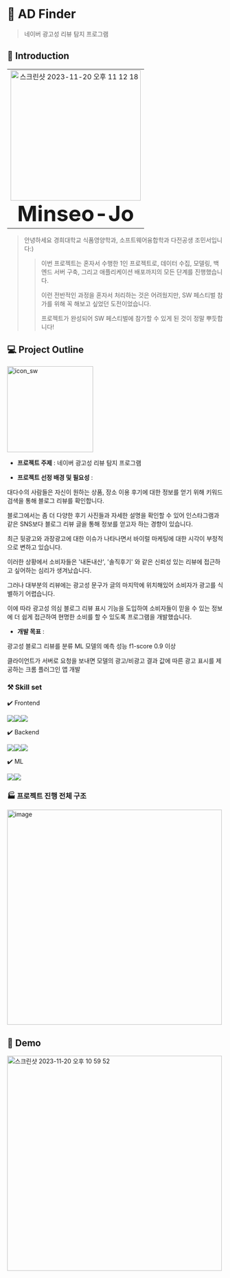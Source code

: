# 🔎 AD Finder
> 네이버 광고성 리뷰 탐지 프로그램

## 👋 Introduction
<table>
  <tbody>
    <tr>
      <td align="center"><img width="303" alt="스크린샷 2023-11-20 오후 11 12 18" src="https://github.com/Minseo-Jo/softwarecapstone/assets/87311912/c1ca5427-2c7b-47bd-b592-a04e63a25817">
<br /><sub style="font-size: 50px;"><b>Minseo-Jo</b></sub></a><br /></td>
    </tr>
  </tbody>
</table>

> 안녕하세요 경희대학교 식품영양학과, 소프트웨어융합학과 다전공생 조민서입니다:)
>> 이번 프로젝트는 혼자서 수행한 1인 프로젝트로, 데이터 수집, 모델링, 백엔드 서버 구축, 그리고 애플리케이션 배포까지의 모든 단계를 진행했습니다.
>> 
>> 이런 전반적인 과정을 혼자서 처리하는 것은 어려웠지만, SW 페스티벌 참가를 위해 꼭 해보고 싶었던 도전이었습니다.
>>
>> 프로젝트가 완성되어 SW 페스티벌에 참가할 수 있게 된 것이 정말 뿌듯합니다!


## 💻 Project Outline 

<img src="https://github.com/Minseo-Jo/AD_Finder/assets/87311912/e53d6f6c-a80a-4503-bcdb-c5038e76b76b" alt="icon_sw" width="200"/>


* **프로젝트 주제** : 네이버 광고성 리뷰 탐지 프로그램


* **프로젝트 선정 배경 및 필요성** : 

대다수의 사람들은 자신이 원하는 상품, 장소 이용 후기에 대한 정보를 얻기 위해 키워드 검색을 통해 블로그 리뷰를 확인합니다.

블로그에서는 좀 더 다양한 후기 사진들과 자세한 설명을 확인할 수 있어 인스타그램과 같은 SNS보다 블로그 리뷰 글을 통해 정보를 얻고자 하는 경향이 있습니다.

최근 뒷광고와 과장광고에 대한 이슈가 나타나면서 바이럴 마케팅에 대한 시각이 부정적으로 변하고 있습니다. 

이러한 상황에서 소비자들은 '내돈내산', '솔직후기' 와 같은 신뢰성 있는 리뷰에 접근하고 싶어하는 심리가 생겨났습니다.

그러나 대부분의 리뷰에는 광고성 문구가 글의 마지막에 위치해있어 소비자가 광고를 식별하기 어렵습니다.

이에 따라 광고성 의심 블로그 리뷰 표시 기능을 도입하여 소비자들이 믿을 수 있는 정보에 더 쉽게 접근하여 현명한 소비를 할 수 있도록 프로그램을 개발했습니다.



* **개발 목표** :

광고성 블로그 리뷰를 분류 ML 모델의 예측 성능 f1-score 0.9 이상

클라이언트가 서버로 요청을 보내면 모델의 광고/비광고 결과 값에 따른 광고 표시를 제공하는 크롬 플러그인 앱 개발

### ⚒️ Skill set

✔️ Frontend

<img src="https://img.shields.io/badge/JavaScript-F7DF1E?style=for-the-badge&logo=JavaScript&logoColor=white"><img src="https://img.shields.io/badge/HTML-E34F26?style=for-the-badge&logo=HTML&logoColor=white"><img src="https://img.shields.io/badge/CSS-1572B6?style=for-the-badge&logo=CSS3&logoColor=white">

✔️ Backend 

<img src="https://img.shields.io/badge/Python-3776AB?style=for-the-badge&logo=Python&logoColor=white"><img src="https://img.shields.io/badge/Flask-000000?style=for-the-badge&logo=Flask&logoColor=white"><img src="https://img.shields.io/badge/Amazon EC2-FF9900?style=for-the-badge&logo=Amazon EC2&logoColor=white"> 

✔️ ML

<img src="https://img.shields.io/badge/Python-3776AB?style=for-the-badge&logo=Python&logoColor=white"><img src="https://img.shields.io/badge/scikitlearn-F7931E?style=for-the-badge&logo=scikitlearn&logoColor=white">

  
  

### 🏭 프로젝트 진행 전체 구조

<img width="500" alt="image" src="https://github.com/Minseo-Jo/softwarecapstone/assets/87311912/c3445e3b-891b-4a30-aa3c-382812cc792f">



## 🎥 Demo


<img width="500" alt="스크린샷 2023-11-20 오후 10 59 52" src="https://github.com/Minseo-Jo/softwarecapstone/assets/87311912/d722aa5a-aef4-4ac1-9bc5-e59c4f631b7b">

 

















